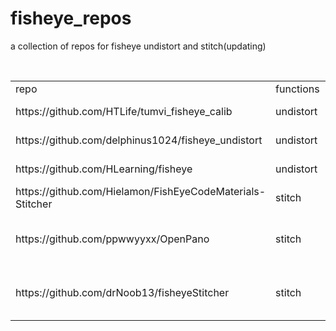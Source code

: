 # fisheye_repos
a collection of repos for fisheye undistort and stitch(updating)

<table>  
    <tr>
        <td>repo</td>
        <td>functions</td>
        <td>comments</td>
    </tr>
    <tr>
        <td>https://github.com/HTLife/tumvi_fisheye_calib</td>
        <td>undistort</td>
        <td>easy to use</td>
    </tr>
    <tr>
        <td>https://github.com/delphinus1024/fisheye_undistort</td>
        <td>undistort</td>
        <td>under estimation</td>
    </tr>  
    <tr>
        <td>https://github.com/HLearning/fisheye</td>
        <td>undistort</td>
        <td>easy to use</td>
    </tr>  
    <tr>
        <td>https://github.com/Hielamon/FishEyeCodeMaterials-Stitcher</td>
        <td>stitch</td>
        <td>very good</td>
    </tr>
    <tr>
        <td>https://github.com/ppwwyyxx/OpenPano</td>
        <td>stitch</td>
        <td>not very effective for fisheye</td>
    </tr>
    <tr>
        <td>https://github.com/drNoob13/fisheyeStitcher</td>
        <td>stitch</td>
        <td>should modify from 2 to 4</td>
    </tr>
</table>
